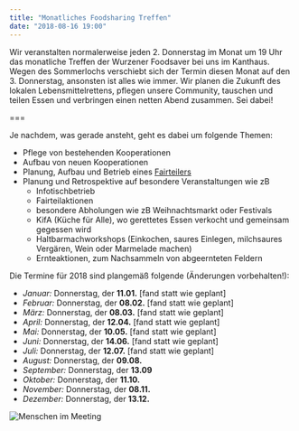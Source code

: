 ```yaml
---
title: "Monatliches Foodsharing Treffen"
date: "2018-08-16 19:00"
---
```


Wir veranstalten normalerweise jeden 2. Donnerstag im Monat um 19 Uhr das monatliche Treffen der Wurzener Foodsaver bei uns im Kanthaus. Wegen des Sommerlochs verschiebt sich der Termin diesen Monat auf den 3. Donnerstag, ansonsten ist alles wie immer.
Wir planen die Zukunft des lokalen Lebensmittelrettens, pflegen unsere Community, tauschen und teilen Essen und verbringen einen netten Abend zusammen. Sei dabei!

===

Je nachdem, was gerade ansteht, geht es dabei um folgende Themen:
- Pflege von bestehenden Kooperationen
- Aufbau von neuen Kooperationen
- Planung, Aufbau und Betrieb eines [Fairteilers](https://wiki.foodsharing.de/Fair-Teiler)
- Planung und Retrospektive auf besondere Veranstaltungen wie zB
  - Infotischbetrieb
  - Fairteilaktionen
  - besondere Abholungen wie zB Weihnachtsmarkt oder Festivals
  - KifA (Küche für Alle), wo gerettetes Essen verkocht und gemeinsam gegessen wird
  - Haltbarmachworkshops (Einkochen, saures Einlegen, milchsaures Vergären, Wein oder Marmelade machen)
  - Ernteaktionen, zum Nachsammeln von abgeernteten Feldern

Die Termine für 2018 sind plangemäß folgende (Änderungen vorbehalten!):
- *Januar:* Donnerstag, der **11.01.** [fand statt wie geplant]
- *Februar:* Donnerstag, der **08.02.** [fand statt wie geplant]
- *März:* Donnerstag, der **08.03.** [fand statt wie geplant]
- *April:* Donnerstag, der **12.04.** [fand statt wie geplant]
- *Mai:* Donnerstag, der **10.05.** [fand statt wie geplant]
- *Juni:* Donnerstag, der **14.06.** [fand statt wie geplant]
- *Juli:* Donnerstag, der **12.07.** [fand statt wie geplant]
- *August:* Donnerstag, der **09.08.**
- *September:* Donnerstag, der **13.09**
- *Oktober:* Donnerstag, der **11.10.**
- *November:* Donnerstag, der **08.11.**
- *Dezember:* Donnerstag, der **13.12.**

![Menschen im Meeting](/pics/morningMeeting_cropped.jpg)
